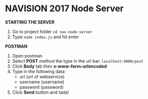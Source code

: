 # NAVISION 2017 Node Server

**STARTING THE SERVER**

1. Go to project folder `cd nav-node-server`
2. Type `node index.js` and hit enter

**POSTMAN**

1. Open postman
2. Select **POST** method the type in the url bar: `localhost:4000/post`
3. Click **Body** tab then **x-www-form-urlencoded**
4. Type in the following data:
    * url (url of webservice)
    * username (username)
    * password (password)
5. Click **Send** button and tada!